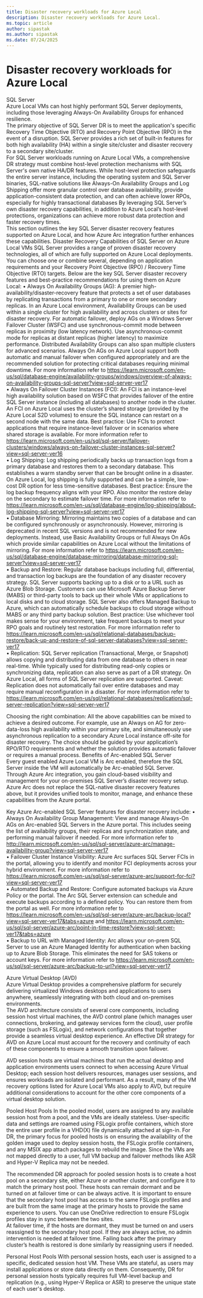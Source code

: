 ```yaml
---
title: Disaster recovery workloads for Azure Local
description: Disaster recovery workloads for Azure Local.
ms.topic: article
author: sipastak
ms.author: sipastak
ms.date: 07/24/2025
---
```


# Disaster recovery workloads for Azure Local

SQL Server  
Azure Local VMs can host highly performant SQL Server deployments, including those leveraging Always-On Availability Groups for enhanced resilience.  
The primary objective of SQL Server DR is to meet the application's specific Recovery Time Objective (RTO) and Recovery Point Objective (RPO) in the event of a disruption. SQL Server provides a rich set of built-in features for both high availability (HA) within a single site/cluster and disaster recovery to a secondary site/cluster.  
For SQL Server workloads running on Azure Local VMs, a comprehensive DR strategy must combine host-level protection mechanisms with SQL Server's own native HA/DR features. While host-level protection safeguards the entire server instance, including the operating system and SQL Server binaries, SQL-native solutions like Always-On Availability Groups and Log Shipping offer more granular control over database availability, provide application-consistent data protection, and can often achieve lower RPOs, especially for highly transactional databases 
By leveraging SQL Server’s own disaster recovery capabilities, in addition to Azure Local’s host-level protections, organizations can achieve more robust data protection and faster recovery times.  
This section outlines the key SQL Server disaster recovery features supported on Azure Local, and how Azure Arc integration further enhances these capabilities. 
Disaster Recovery Capabilities of SQL Server on Azure Local VMs 
SQL Server provides a range of proven disaster recovery technologies, all of which are fully supported on Azure Local deployments. You can choose one or combine several, depending on application requirements and your Recovery Point Objective (RPO) / Recovery Time Objective (RTO) targets. Below are the key SQL Server disaster recovery features and best-practice recommendations for using them on Azure Local: 
•	Always On Availability Groups (AG): 
A premier high-availability/disaster-recovery feature that protects a set of user databases by replicating transactions from a primary to one or more secondary replicas. In an Azure Local environment, Availability Groups can be used within a single cluster for high availability and across clusters or sites for disaster recovery. For automatic failover, deploy AGs on a Windows Server Failover Cluster (WSFC) and use synchronous-commit mode between replicas in proximity (low latency network). Use asynchronous-commit mode for replicas at distant replicas (higher latency) to maximize performance. Distributed Availability Groups can also span multiple clusters for advanced scenarios. Always On AGs on Azure Local support both automatic and manual failover when configured appropriately and are the recommended solution for protecting critical databases requiring minimal downtime. For more information refer to https://learn.microsoft.com/en-us/sql/database-engine/availability-groups/windows/overview-of-always-on-availability-groups-sql-server?view=sql-server-ver17  
•	Always On Failover Cluster Instances (FCI): 
An FCI is an instance-level high availability solution based on WSFC that provides failover of the entire SQL Server instance (including all databases) to another node in the cluster. An FCI on Azure Local uses the cluster’s shared storage (provided by the Azure Local S2D volumes) to ensure the SQL instance can restart on a second node with the same data. Best practice: Use FCIs to protect applications that require instance-level failover or in scenarios where shared storage is available. For more information refer to https://learn.microsoft.com/en-us/sql/sql-server/failover-clusters/windows/always-on-failover-cluster-instances-sql-server?view=sql-server-ver16   
•	Log Shipping: 
Log shipping periodically backs up transaction logs from a primary database and restores them to a secondary database. This establishes a warm standby server that can be brought online in a disaster. On Azure Local, log shipping is fully supported and can be a simple, low-cost DR option for less time-sensitive databases. Best practice: Ensure the log backup frequency aligns with your RPO. Also monitor the restore delay on the secondary to estimate failover time. For more information refer to https://learn.microsoft.com/en-us/sql/database-engine/log-shipping/about-log-shipping-sql-server?view=sql-server-ver17  
•	Database Mirroring: 
Mirroring maintains two copies of a database and can be configured synchronously or asynchronously. However, mirroring is deprecated in recent SQL versions and is not recommended for new deployments. Instead, use Basic Availability Groups or full Always On AGs which provide similar capabilities on Azure Local without the limitations of mirroring. For more information refer to https://learn.microsoft.com/en-us/sql/database-engine/database-mirroring/database-mirroring-sql-server?view=sql-server-ver17  
•	Backup and Restore: 
Regular database backups including full, differential, and transaction log backups are the foundation of any disaster recovery strategy. SQL Server supports backing up to a disk or to a URL such as Azure Blob Storage. Customers can use Microsoft Azure Backup Server (MABS) or third-party tools to back up their whole VMs or applications to local disks and to cloud storage. SQL Server also offers Managed Backup to Azure, which can automatically schedule backups to cloud storage without MABS or any third party backup solution. Best practice: Use whichever tool makes sense for your environment, take frequent backups to meet your RPO goals and routinely test restoration. For more information refer to https://learn.microsoft.com/en-us/sql/relational-databases/backup-restore/back-up-and-restore-of-sql-server-databases?view=sql-server-ver17  
•	Replication: 
SQL Server replication (Transactional, Merge, or Snapshot) allows copying and distributing data from one database to others in near real-time. While typically used for distributing read-only copies or synchronizing data, replication can also serve as part of a DR strategy. On Azure Local, all forms of SQL Server replication are supported. Caveat: Replication does not automatically fail over entire databases and may require manual reconfiguration in a disaster. For more information refer to https://learn.microsoft.com/en-us/sql/relational-databases/replication/sql-server-replication?view=sql-server-ver17  

Choosing the right combination: 
All the above capabilities can be mixed to achieve a desired outcome. For example, use an Always on AG for zero-data-loss high availability within your primary site, and simultaneously use asynchronous replication to a secondary Azure Local instance off-site for disaster recovery. The choice should be guided by your application’s RPO/RTO requirements and whether the solution provides automatic failover or requires a manual process. 
Benefits of Arc-enabled SQL Server  
Every guest enabled Azure Local VM is Arc enabled, therefore the SQL Server inside the VM will automatically be Arc-enabled SQL Server. Through Azure Arc integration, you gain cloud-based visibility and management for your on-premises SQL Server’s disaster recovery setup. Azure Arc does not replace the SQL-native disaster recovery features above, but it provides unified tools to monitor, manage, and enhance these capabilities from the Azure portal.

Key Azure Arc-enabled SQL Server features for disaster recovery include: 
•	Always On Availability Group Management: 
View and manage Always-On AGs on Arc-enabled SQL Servers in the Azure portal. This includes seeing the list of availability groups, their replicas and synchronization state, and performing manual failover if needed. For more information refer to http://learn.microsoft.com/en-us/sql/sql-server/azure-arc/manage-availability-group?view=sql-server-ver17  
•	Failover Cluster Instance Visibility: 
Azure Arc surfaces SQL Server FCIs in the portal, allowing you to identify and monitor FCI deployments across your hybrid environment. For more information refer to https://learn.microsoft.com/en-us/sql/sql-server/azure-arc/support-for-fci?view=sql-server-ver17  
•	Automated Backup and Restore: 
Configure automated backups via Azure Policy or the portal. The Arc SQL Server extension can schedule and execute backups according to a defined policy. You can restore them from the portal as well. For more information refer to https://learn.microsoft.com/en-us/sql/sql-server/azure-arc/backup-local?view=sql-server-ver17&tabs=azure and https://learn.microsoft.com/en-us/sql/sql-server/azure-arc/point-in-time-restore?view=sql-server-ver17&tabs=azure  
•	Backup to URL with Managed Identity: 
Arc allows your on-prem SQL Server to use an Azure Managed Identity for authentication when backing up to Azure Blob Storage. This eliminates the need for SAS tokens or account keys. For more information refer to https://learn.microsoft.com/en-us/sql/sql-server/azure-arc/backup-to-url?view=sql-server-ver17  
 
Azure Virtual Desktop (AVD)  
Azure Virtual Desktop provides a comprehensive platform for securely delivering virtualized Windows desktops and applications to users anywhere, seamlessly integrating with both cloud and on-premises environments.  
The AVD architecture consists of several core components, including session host virtual machines, the AVD control plane (which manages user connections, brokering, and gateway services form the cloud), user profile storage (such as FSLogix), and network configurations that together provide a seamless virtual desktop experience. An effective DR strategy for AVD on Azure Local must account for the recovery and continuity of each of these components to ensure a smooth transition upon failover. 

AVD session hosts are virtual machines that run the actual desktop and application environments users connect to when accessing Azure Virtual Desktop; each session host delivers resources, manages user sessions, and ensures workloads are isolated and performant. As a result, many of the VM recovery options listed for Azure Local VMs also apply to AVD, but require additional considerations to account for the other core components of a virtual desktop solution.  

Pooled Host Pools 
In the pooled model, users are assigned to any available session host from a pool, and the VMs are ideally stateless. User-specific data and settings are roamed using FSLogix profile containers, which store the entire user profile in a VHD(X) file dynamically attached at sign-in. For DR, the primary focus for pooled hosts is on ensuring the availability of the golden image used to deploy session hosts, the FSLogix profile containers, and any MSIX app attach packages to rebuild the image. Since the VMs are not mapped directly to a user, full VM backup and failover methods like ASR and Hyper-V Replica may not be needed.  

The recommended DR approach for pooled session hosts is to create a host pool on a secondary site, either Azure or another cluster, and configure it to match the primary host pool. These hosts can remain dormant and be turned on at failover time or can be always active. It is important to ensure that the secondary host pool has access to the same FSLogix profiles and are built from the same image at the primary hosts to provide the same experience to users. You can use OneDrive redirection to ensure FSLogix profiles stay in sync between the two sites.  
At failover time, if the hosts are dormant, they must be turned on and users reassigned to the secondary host pool. If they are always active, no admin intervention is needed at failover time. Failing back after the primary cluster’s health is restored is done similarly by reassigning users if needed.  

Personal Host Pools
With personal session hosts, each user is assigned to a specific, dedicated session host VM. These VMs are stateful, as users may install applications or store data directly on them. Consequently, DR for personal session hosts typically requires full VM-level backup and replication (e.g., using Hyper-V Replica or ASR) to preserve the unique state of each user's desktop.
